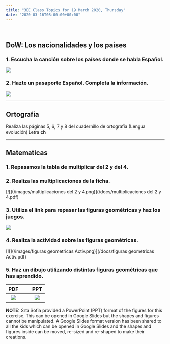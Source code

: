 ```yaml
---
title: "3EE Class Topics for 19 March 2020, Thursday"
date: "2020-03-16T08:00:00+00:00"
---
```


&nbsp;

## DoW: Los nacionalidades y los paises

### 1. Escucha la canción sobre los países donde se habla Español.

[![](/images/Países.png)](https://rockalingua.com/videos/spanish-speaking-countries)

### 2. Hazte un pasaporte Español. Completa la información.

[![](/images/spanishPassport.png)](/docs/t2-sp-13822-spanish-passport-template-activity_ver_1.pdf)

<hr>

## Ortografia

Realiza las páginas 5, 6, 7 y 8 del cuadernillo de ortografía (Lengua evolución) Letra **ch**

<hr>

## Matematicas

### 1. Repasamos la tabla de multiplicar del 2 y del 4.

### 2. Realiza las multiplicaciones de la ficha.

[![](/images/multiplicaciones del 2 y 4.png)](/docs/multiplicaciones del 2 y 4.pdf)

### 3. Utiliza el link para repasar las figuras geométricas y haz los juegos.

[![](/images/lasFigures.png)](https://www.onlinefreespanish.com/aplica/lessons/shapes/shapesmenu.htm#.XnRgKS2cbUI)

### 4. Realiza la actividad sobre las figuras geométricas.

[![](/images/figuras geometricas Activ.png)](/docs/figuras geometricas Activ.pdf)

### 5. Haz un dibujo utilizando distintas figuras geométricas que has aprendido.



PDF | &nbsp; &nbsp; | PPT
:---: | :---: | :---:
[![](/images/figures.png)](/docs/figuras.pdf) | &nbsp; &nbsp; | [![](/images/figures.png)](/docs/figuras.ppt) 



**NOTE:** Srta Sofia provided a PowerPoint (PPT) format of the figures for this exercise. This can be opened in Google Slides but the shapes and figures cannot be manipulated. A Google Slides format version has been shared to all the kids which can be opened in Google Slides and the shapes and figures inside can be moved, re-sized and re-shaped to make their creations.

<br/>
<br/>

